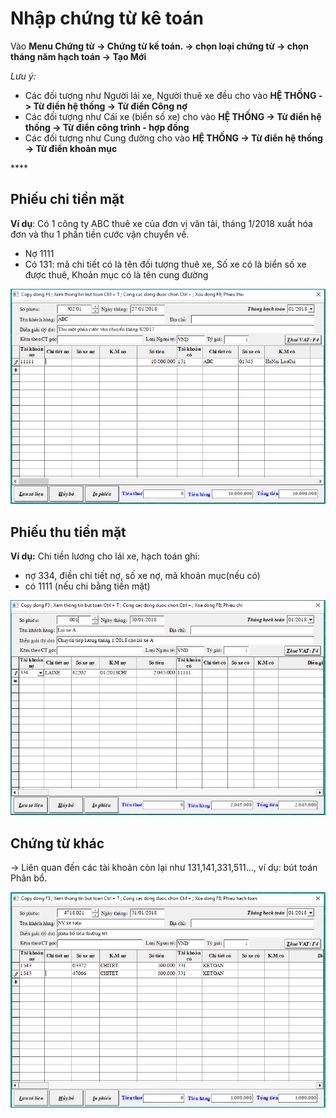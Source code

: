 # Nhập chứng từ kê toán

Vào **Menu Chứng từ -&gt; Chứng từ kế toán. -&gt; chọn loại chứng từ -&gt; chọn tháng năm hạch toán -&gt; Tạo Mới**

_Lưu ý:_  

* Các đối tượng như Người lái xe, Người thuê xe đều cho vào **HỆ THỐNG -&gt; Từ điển hệ thống -&gt; Từ điển Công nợ**
* Các đối tượng như Cái xe \(biển số xe\) cho vào **HỆ THỐNG -&gt; Từ điển hệ thống -&gt; Từ điển công trình - hợp đồng**
* Các đối tượng như Cung đường cho vào **HỆ THỐNG -&gt; Từ điển hệ thống -&gt; Từ điển khoản mục**

\*\*\*\*

## **Phiếu chi tiền mặt** <a id="phieu-chi-tien-mat-phieu-thu-tien-mat"></a>

**Ví dụ**: Có 1 công ty ABC thuê xe của đơn vị vân tải, tháng 1/2018 xuất hóa đơn và thu 1 phần tiền cước vận chuyển về.

* Nợ 1111 
* Có 131: mã chi tiết có là tên đối tượng thuê xe, Số xe có là biển số xe được thuê, Khoản mục có là tên cung đường

![](../.gitbook/assets/image%20%288%29.png)

##  **Phiếu thu tiền mặt** <a id="phieu-chi-tien-mat-phieu-thu-tien-mat"></a>

**Ví dụ:** Chi tiền lương cho lái xe, hạch toán ghi:

* nợ 334, điền chi tiết nợ, số xe nợ, mã khoản mục\(nếu có\)
* có 1111 \(nếu chi bằng tiền mặt\)

![](../.gitbook/assets/image%20%2830%29.png)

## **Chứng từ khác**

-&gt; Liên quan đến các tài khoản còn lại như 131,141,331,511..., ví dụ: bút toán Phân bổ.

![](../.gitbook/assets/image%20%2814%29.png)

